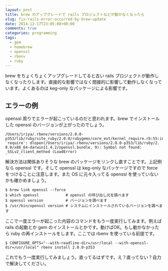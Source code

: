 ```yaml
---
layout: post
title: brew のアップグレードで rails プロジェクトなどが動かなくなったら
slug: fix-rails-error-occurred-by-brew-update
date: 2014-12-17T23:05:08+00:00
comments: true
categories: programming
tags:
  - gem
  - homebrew
  - openssl
  - rbenv
  - ruby
---
```


brew をちょくちょくアップグレードしてると古い rails プロジェクトが動作しなくなったりします。直接的な影響ではなく間接的に影響して動作しなくなっています。よくあるのは keg-only なパッケージによる影響です。

## エラーの例
openssl 周りでエラーが起こっているのだと思われます。brew でインストールした openssl のバージョンが上がったのでしょう。

    /Users/iriya/.rbenv/versions/2.0.0-p353/lib/ruby/site_ruby/2.0.0/rubygems/core_ext/kernel_require.rb:55:in `require': dlopen(/Users/iriya/.rbenv/versions/2.0.0-p353/lib/ruby/2.
    0.0/x86_64-darwin11.4.2/openssl.bundle, 9): Symbol not found: _SSLv2_client_method (LoadError)

解決方法は関係ありそうな brew のパッケージをリンクし直すことです。上記例なら openssl です。そして openssl は keg-only なパッケージですので force をつけることに注意します。また OS に元々入ってる openssl を使っていないかも確かめましょう。

    $ brew link openssl --force
    $ which openssl            # openssl の呼び出し元を調べます
    $ openssl version          # バージョンを調べます
    $ /usr/bin/openssl version # システムにインストールされているバージョンを調べます

ここで一度エラーが起こった内容のコマンドをもう一度実行してみます。例えば rails の起動とか gem のインストールとかです。動けばOK。もし動かなかったら ruby の再インストールをします。ここでは rbenv を使っている前提です。

    $ CONFIGURE_OPTS="--with-readline-dir=/usr/local --with-openssl-dir=/usr/local" rbenv install 2.0.0-p353

これでもう一度実行してみましょう。直ってるはずです。え？直ってない？自力で解決してください。
